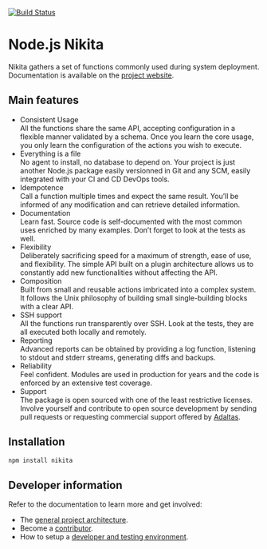 [![Build Status](https://secure.travis-ci.org/adaltas/node-nikita.svg)](http://travis-ci.org/adaltas/node-nikita)

# Node.js Nikita

Nikita gathers a set of functions commonly used during system deployment.
Documentation is available on the [project website](https://nikita.js.org).

## Main features

* Consistent Usage   
  All the functions share the same API, accepting configuration in a flexible manner validated by a schema. Once you learn the core usage, you only learn the configuration of the actions you wish to execute.
* Everything is a file   
  No agent to install, no database to depend on. Your project is just another Node.js package easily versionned in Git and any SCM, easily integrated with your CI and CD DevOps tools.
* Idempotence   
  Call a function multiple times and expect the same result. You’ll be informed of any modification and can retrieve detailed information.
* Documentation   
  Learn fast. Source code is self-documented with the most common uses enriched by many examples. Don’t forget to look at the tests as well.
* Flexibility   
  Deliberately sacrificing speed for a maximum of strength, ease of use, and flexibility. The simple API built on a plugin architecture allows us to constantly add new functionalities without affecting the API.
* Composition   
  Built from small and reusable actions imbricated into a complex system. It follows the Unix philosophy of building small single-building blocks with a clear API.
* SSH support   
  All the functions run transparently over SSH. Look at the tests, they are all executed both locally and remotely.
* Reporting   
  Advanced reports can be obtained by providing a log function, listening to stdout and stderr streams, generating diffs and backups.
* Reliability   
  Feel confident. Modules are used in production for years and the code is enforced by an extensive test coverage.
* Support   
  The package is open sourced with one of the least restrictive licenses. Involve yourself and contribute to open source development by sending pull requests or requesting commercial support offered by [Adaltas](http://www.adaltas.com).

## Installation

```bash
npm install nikita
```

## Developer information

Refer to the documentation to learn more and get involved:

* The [general project architecture](https://nikita.js.org/project/architecture/).
* Become a [contributor](https://nikita.js.org/project/contribute/).
* How to setup a [developer and testing environment](https://nikita.js.org/project/developers/).
